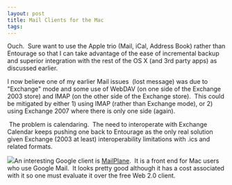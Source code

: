 ```yaml
---
layout: post
title: Mail Clients for the Mac
tags: 
---
```

Ouch.  Sure want to use the Apple trio (Mail, iCal, Address Book) rather than
Entourage so that I can take advantage of the ease of incremental backup and
superior integration with the rest of the OS X (and 3rd party apps) as
discussed earlier.

I now believe one of my earlier Mail issues  (lost message) was due to
"Exchange" mode and some use of WebDAV (on one side of the Exchange 2003
store) and IMAP (on the other side of the Exchange store).  This could be
mitigated by either 1) using IMAP (rather than Exchange mode), or 2) using
Exchange 2007 where there is only one side (again).

 The problem is calendaring.  The need to interoperate with Exchange Calendar
keeps pushing one back to Entourage as the only real solution given Exchange
(2003 at least) interoperability limitations with .ics and related formats.

![][1]An interesting Google client is [MailPlane][2].  It is a front end for
Mac users who use Google Mail.  It looks pretty good although it has a cost
associated with it so one must evaluate it over the free Web 2.0 client.

[1]: http://mailplaneapp.com/static/1/images/Mailplane.png

[2]: http://mailplaneapp.com/info/index.html (Mailplane)

